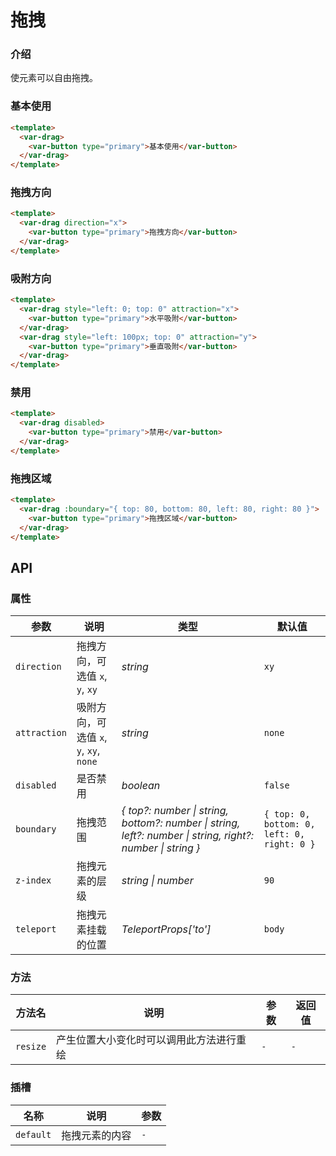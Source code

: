 # 拖拽

### 介绍

使元素可以自由拖拽。

### 基本使用

```html
<template>
  <var-drag>
    <var-button type="primary">基本使用</var-button>
  </var-drag>
</template>
```

### 拖拽方向

```html
<template>
  <var-drag direction="x">
    <var-button type="primary">拖拽方向</var-button>
  </var-drag>
</template>
```

### 吸附方向

```html
<template>
  <var-drag style="left: 0; top: 0" attraction="x">
    <var-button type="primary">水平吸附</var-button>
  </var-drag>
  <var-drag style="left: 100px; top: 0" attraction="y">
    <var-button type="primary">垂直吸附</var-button>
  </var-drag>
</template>
```

### 禁用

```html
<template>
  <var-drag disabled>
    <var-button type="primary">禁用</var-button>
  </var-drag>
</template>
```

### 拖拽区域

```html
<template>
  <var-drag :boundary="{ top: 80, bottom: 80, left: 80, right: 80 }">
    <var-button type="primary">拖拽区域</var-button>
  </var-drag>
</template>
```

## API

### 属性

| 参数   | 说明  | 类型  | 默认值  |
| --------------------- | ------------- | ------ | --------------|
| `direction`  | 拖拽方向，可选值 `x`, `y`, `xy`	 | _string_ | `xy` |
| `attraction`  | 吸附方向，可选值 `x`, `y`, `xy`, `none`	 | _string_ | `none` |
| `disabled`  | 是否禁用 | _boolean_ | `false` |
| `boundary`  | 拖拽范围 | _{ top?: number \| string, bottom?: number \| string, left?: number \| string, right?: number \| string }_ | `{ top: 0, bottom: 0, left: 0, right: 0 }` |
| `z-index`  | 拖拽元素的层级 | _string \| number_ | `90` |
| `teleport`  | 拖拽元素挂载的位置 | _TeleportProps['to']_ | `body` |

### 方法

| 方法名 | 说明 | 参数 | 返回值 |
| --- | --- | --- | --- |
| `resize` | 产生位置大小变化时可以调用此方法进行重绘 | `-` | `-` |

### 插槽

| 名称 | 说明 | 参数 |
| ----- | -------------- | -------- |
| `default` | 拖拽元素的内容 | `-` |